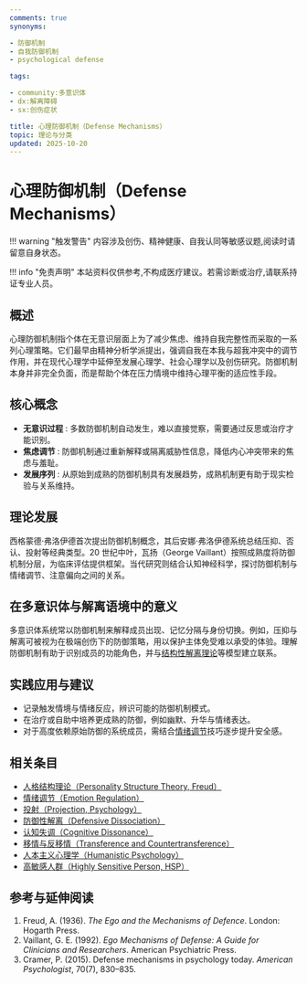 ```yaml
---
comments: true
synonyms:

- 防御机制
- 自我防御机制
- psychological defense

tags:

- community:多意识体
- dx:解离障碍
- sx:创伤症状

title: 心理防御机制（Defense Mechanisms）
topic: 理论与分类
updated: 2025-10-20
---
```


# 心理防御机制（Defense Mechanisms）

!!! warning "触发警告"
    内容涉及创伤、精神健康、自我认同等敏感议题,阅读时请留意自身状态。

!!! info "免责声明"
    本站资料仅供参考,不构成医疗建议。若需诊断或治疗,请联系持证专业人员。

## 概述

心理防御机制指个体在无意识层面上为了减少焦虑、维持自我完整性而采取的一系列心理策略。它们最早由精神分析学派提出，强调自我在本我与超我冲突中的调节作用，并在现代心理学中延伸至发展心理学、社会心理学以及创伤研究。防御机制本身并非完全负面，而是帮助个体在压力情境中维持心理平衡的适应性手段。

## 核心概念

- **无意识过程** : 多数防御机制自动发生，难以直接觉察，需要通过反思或治疗才能识别。
- **焦虑调节** : 防御机制通过重新解释或隔离威胁性信息，降低内心冲突带来的焦虑与羞耻。
- **发展序列** : 从原始到成熟的防御机制具有发展趋势，成熟机制更有助于现实检验与关系维持。

## 理论发展

西格蒙德·弗洛伊德首次提出防御机制概念，其后安娜·弗洛伊德系统总结压抑、否认、投射等经典类型。20 世纪中叶，瓦扬（George Vaillant）按照成熟度将防御机制分层，为临床评估提供框架。当代研究则结合认知神经科学，探讨防御机制与情绪调节、注意偏向之间的关系。

## 在多意识体与解离语境中的意义

多意识体系统常以防御机制来解释成员出现、记忆分隔与身份切换。例如，压抑与解离可被视为在极端创伤下的防御策略，用以保护主体免受难以承受的体验。理解防御机制有助于识别成员的功能角色，并与[结构性解离理论](Structural-Dissociation-Theory.md)等模型建立联系。

## 实践应用与建议

- 记录触发情境与情绪反应，辨识可能的防御机制模式。
- 在治疗或自助中培养更成熟的防御，例如幽默、升华与情绪表达。
- 对于高度依赖原始防御的系统成员，需结合[情绪调节](Emotion-Regulation.md)技巧逐步提升安全感。

## 相关条目

- [人格结构理论（Personality Structure Theory, Freud）](Personality-Structure-Theory.md)
- [情绪调节（Emotion Regulation）](Emotion-Regulation.md)
- [投射（Projection, Psychology）](Projection-Psychology.md)
- [防御性解离（Defensive Dissociation）](Defensive-Dissociation.md)
- [认知失调（Cognitive Dissonance）](Cognitive-Dissonance.md)
- [移情与反移情（Transference and Countertransference）](Transference-Countertransference.md)
- [人本主义心理学（Humanistic Psychology）](Humanistic-Psychology.md)
- [高敏感人群（Highly Sensitive Person, HSP）](Highly-Sensitive-Person.md)

## 参考与延伸阅读

1. Freud, A. (1936). *The Ego and the Mechanisms of Defence*. London: Hogarth Press.
2. Vaillant, G. E. (1992). *Ego Mechanisms of Defense: A Guide for Clinicians and Researchers*. American Psychiatric Press.
3. Cramer, P. (2015). Defense mechanisms in psychology today. *American Psychologist*, 70(7), 830–835.
